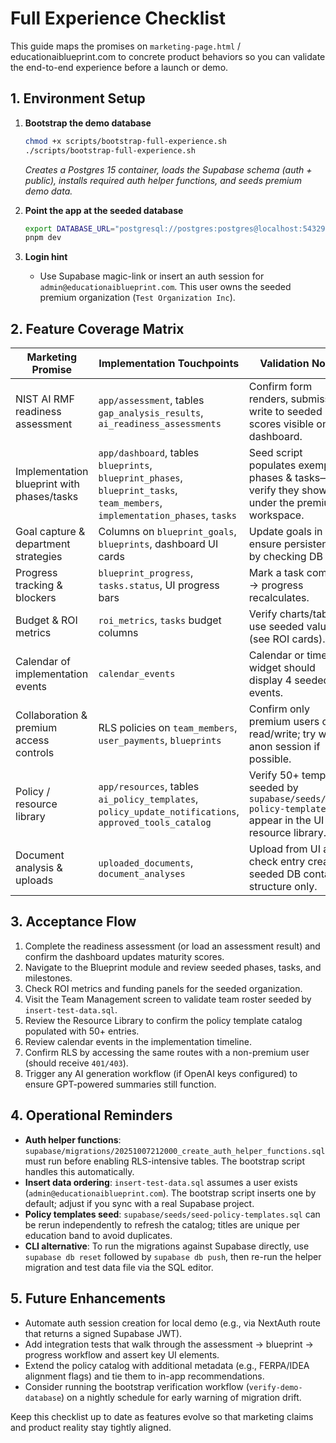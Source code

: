 # Full Experience Checklist

This guide maps the promises on `marketing-page.html` / educationaiblueprint.com to concrete product behaviors so you can validate the end-to-end experience before a launch or demo.

## 1. Environment Setup

1. **Bootstrap the demo database**
   ```bash
   chmod +x scripts/bootstrap-full-experience.sh
   ./scripts/bootstrap-full-experience.sh
   ```
   _Creates a Postgres 15 container, loads the Supabase schema (auth + public), installs required auth helper functions, and seeds premium demo data._

2. **Point the app at the seeded database**
   ```bash
   export DATABASE_URL="postgresql://postgres:postgres@localhost:54329/postgres"
   pnpm dev
   ```

3. **Login hint**
   - Use Supabase magic-link or insert an auth session for `admin@educationaiblueprint.com`. This user owns the seeded premium organization (`Test Organization Inc`).

## 2. Feature Coverage Matrix

| Marketing Promise | Implementation Touchpoints | Validation Notes |
| --- | --- | --- |
| NIST AI RMF readiness assessment | `app/assessment`, tables `gap_analysis_results`, `ai_readiness_assessments` | Confirm form renders, submissions write to seeded DB; scores visible on dashboard. |
| Implementation blueprint with phases/tasks | `app/dashboard`, tables `blueprints`, `blueprint_phases`, `blueprint_tasks`, `team_members`, `implementation_phases`, `tasks` | Seed script populates exemplar phases & tasks—verify they show under the premium workspace. |
| Goal capture & department strategies | Columns on `blueprint_goals`, `blueprints`, dashboard UI cards | Update goals in UI; ensure persistence by checking DB rows. |
| Progress tracking & blockers | `blueprint_progress`, `tasks.status`, UI progress bars | Mark a task complete → progress recalculates. |
| Budget & ROI metrics | `roi_metrics`, `tasks` budget columns | Verify charts/tables use seeded values (see ROI cards). |
| Calendar of implementation events | `calendar_events` | Calendar or timeline widget should display 4 seeded events. |
| Collaboration & premium access controls | RLS policies on `team_members`, `user_payments`, `blueprints` | Confirm only premium users can read/write; try with anon session if possible. |
| Policy / resource library | `app/resources`, tables `ai_policy_templates`, `policy_update_notifications`, `approved_tools_catalog` | Verify 50+ templates seeded by `supabase/seeds/seed-policy-templates.sql` appear in the UI resource library. |
| Document analysis & uploads | `uploaded_documents`, `document_analyses` | Upload from UI and check entry created; seeded DB contains structure only. |

## 3. Acceptance Flow

1. Complete the readiness assessment (or load an assessment result) and confirm the dashboard updates maturity scores.
2. Navigate to the Blueprint module and review seeded phases, tasks, and milestones.
3. Check ROI metrics and funding panels for the seeded organization.
4. Visit the Team Management screen to validate team roster seeded by `insert-test-data.sql`.
5. Review the Resource Library to confirm the policy template catalog populated with 50+ entries.
6. Review calendar events in the implementation timeline.
7. Confirm RLS by accessing the same routes with a non-premium user (should receive `401/403`).
8. Trigger any AI generation workflow (if OpenAI keys configured) to ensure GPT-powered summaries still function.

## 4. Operational Reminders

- **Auth helper functions**: `supabase/migrations/20251007212000_create_auth_helper_functions.sql` must run before enabling RLS-intensive tables. The bootstrap script handles this automatically.
- **Insert data ordering**: `insert-test-data.sql` assumes a user exists (`admin@educationaiblueprint.com`). The bootstrap script inserts one by default; adjust if you sync with a real Supabase project.
- **Policy templates seed**: `supabase/seeds/seed-policy-templates.sql` can be rerun independently to refresh the catalog; titles are unique per education band to avoid duplicates.
- **CLI alternative**: To run the migrations against Supabase directly, use `supabase db reset` followed by `supabase db push`, then re-run the helper migration and test data file via the SQL editor.

## 5. Future Enhancements

- Automate auth session creation for local demo (e.g., via NextAuth route that returns a signed Supabase JWT).
- Add integration tests that walk through the assessment → blueprint → progress workflow and assert key UI elements.
- Extend the policy catalog with additional metadata (e.g., FERPA/IDEA alignment flags) and tie them to in-app recommendations.
- Consider running the bootstrap verification workflow (`verify-demo-database`) on a nightly schedule for early warning of migration drift.

Keep this checklist up to date as features evolve so that marketing claims and product reality stay tightly aligned.
